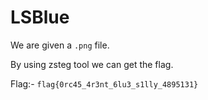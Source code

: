 # LSBlue

We are given a `.png` file.

By using zsteg tool we can get the flag.

Flag:- ``flag{0rc45_4r3nt_6lu3_s1lly_4895131}``
